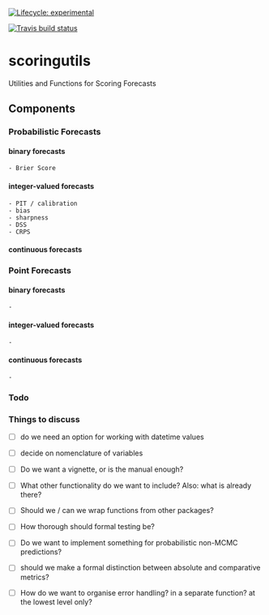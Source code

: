 <!-- badges: start -->
 [![Lifecycle: experimental](https://img.shields.io/badge/lifecycle-experimental-orange.svg)](https://www.tidyverse.org/lifecycle/#experimental)
<!-- badges: end -->

<!-- badges: start -->
[![Travis build status](https://travis-ci.org/epiforecasts/scoringutils.svg?branch=master)](https://travis-ci.org/epiforecasts/scoringutils)
<!-- badges: end -->
 

# scoringutils
Utilities and Functions for Scoring Forecasts


## Components

### Probabilistic Forecasts

  #### binary forecasts
    - Brier Score
  
  #### integer-valued forecasts
    - PIT / calibration
    - bias
    - sharpness
    - DSS
    - CRPS

  #### continuous forecasts

### Point Forecasts

  #### binary forecasts
    - 

  #### integer-valued forecasts
    - 

  #### continuous forecasts
    - 



### Todo



  
### Things to discuss
  - [ ] do we need an option for working with datetime values
  - [ ] decide on nomenclature of variables
  - [ ] Do we want a vignette, or is the manual enough? 
  - [ ] What other functionality do we want to include? Also: what is already there?
  - [ ] Should we / can we wrap functions from other packages? 
  - [ ] How thorough should formal testing be? 
  - [ ] Do we want to implement something for probabilistic non-MCMC predictions?
  - [ ] should we make a formal distinction between absolute and comparative metrics?
  - [ ] How do we want to organise error handling? in a separate function? at the lowest level only?




